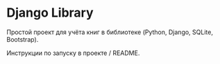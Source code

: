 # Django Library
Простой проект для учёта книг в библиотеке (Python, Django, SQLite, Bootstrap).

Инструкции по запуску в проекте / README.
